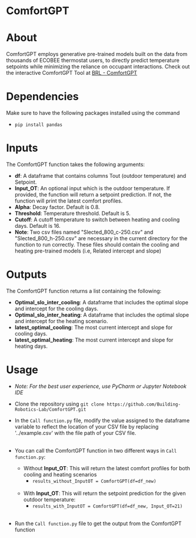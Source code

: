 # ComfortGPT

# About
ComfortGPT employs generative pre-trained models built on the data from thousands of ECOBEE thermostat users, to directly predict temperature setpoints while minimizing the reliance on occupant interactions.
Check out the interactive ComfortGPT Tool at [BRL - ComfortGPT](https://building-robotics-lab.github.io/brlab/#/comfortgpt)

# Dependencies
Make sure to have the following packages installed using the command
- `pip install pandas`

# Inputs
The ComfortGPT function takes the following arguments:
- **df**: A dataframe that contains columns Tout (outdoor temperature) and Setpoint.
- **Input_OT**: An optional input which is the outdoor temperature. If provided, the function will return a setpoint prediction. If not, the function will print the latest comfort profiles.
- **Alpha**: Decay factor. Default is 0.8.
- **Threshold**: Temperature threshold. Default is 5.
- **Cutoff**: A cutoff temperature to switch between heating and cooling days. Default is 16.
- **Note**: Two csv files named "Slected_800_c-250.csv" and "Slected_800_h-250.csv" are necessary in the current directory for the function to run correctly. These files should contain the cooling and heating pre-trained models (i.e, Related intercept and slope)

# Outputs
The ComfortGPT function returns a list containing the following:
- **Optimal_slo_inter_cooling**: A dataframe that includes the optimal slope and intercept for the cooling days.
- **Optimal_slo_inter_heating**: A dataframe that includes the optimal slope and intercept for the heating scenario.
- **latest_optimal_cooling**: The most current intercept and slope for cooling days.
- **latest_optimal_heating**: The most current intercept and slope for heating days.

# Usage
- *Note: For the best user experience, use PyCharm or Jupyter Notebook IDE*
- Clone the repository using `git clone https://github.com/Building-Robotics-Lab/ComfortGPT.git`
- In the `Call function.py` file, modify the value assigned to the dataframe variable to reflect the location of your CSV file by replacing '../example.csv' with the file path of your CSV file. <br /><br />

- You can call the ComfortGPT function in two different ways in `Call function.py`:
  - Without **Input_OT**: This will return the latest comfort profiles for both cooling and heating scenarios
    - `results_without_InputOT = ComfortGPT(df=df_new)` <br /><br />
  - With **Input_OT**: This will return the setpoint prediction for the given outdoor temperature:
    - `results_with_InputOT = ComfortGPT(df=df_new, Input_OT=21)`
<br /><br />
- Run the `Call function.py` file to get the output from the ComfortGPT function
